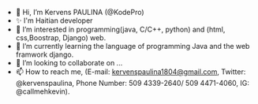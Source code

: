 - 👋 Hi, I’m Kervens PAULINA (@KodePro)
- ✨ I'm Haitian developer
- 👀 I’m interested in programming(java, C/C++, python) and (html, css,Boostrap, Django) web.
- 🌱 I’m currently learning the language of programming Java and the web framwork django.
- 💞️ I’m looking to collaborate on ...
- 📫 How to reach me, (E-mail: kervenspaulina1804@gmail.com, Twitter: @kervenspaulina, Phone Number: 509 4339-2640/ 509 4471-4060, IG: @callmehkevin).

<!---
KodeProKervensP/KodeProKervensP is a ✨ special ✨ repository because its `README.md` (this file) appears on your GitHub profile.
You can click the Preview link to take a look at your changes.
--->
